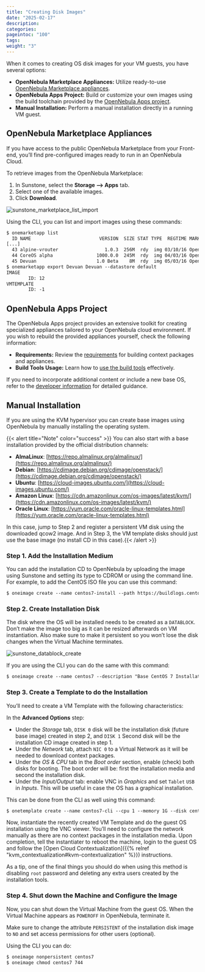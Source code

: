 ```yaml
---
title: "Creating Disk Images"
date: "2025-02-17"
description:
categories:
pageintoc: "100"
tags:
weight: "3"
---
```


<a id="creating-images"></a>

<a id="os-install"></a>

<!--# Creating Disk Images -->

When it comes to creating OS disk images for your VM guests, you have several options:

* **OpenNebula Marketplace Appliances:** Utilize ready-to-use [OpenNebula Marketplace appliances](https://marketplace.opennebula.io/appliance).
* **OpenNebula Apps Project:** Build or customize your own images using the build toolchain provided by the [OpenNebula Apps project](https://github.com/OpenNebula/one-apps).
* **Manual Installation:** Perform a manual installation directly in a running VM guest.

<a id="add-content-marketplace"></a>

## OpenNebula Marketplace Appliances

If you have access to the public OpenNebula Marketplace from your Front-end, you’ll find pre-configured images ready to run in an OpenNebula Cloud.

To retrieve images from the OpenNebula Marketplace:

1. In Sunstone, select the **Storage –> Apps** tab.
2. Select one of the available images.
3. Click **Download**.

![sunstone_marketplace_list_import](/images/sunstone_marketplace_list_import.png)

Using the CLI, you can list and import images using these commands:

```default
$ onemarketapp list
  ID NAME                         VERSION  SIZE STAT TYPE  REGTIME MARKET               ZONE
[...]
  43 alpine-vrouter                 1.0.3  256M  rdy  img 03/10/16 OpenNebula Public       0
  44 CoreOS alpha                1000.0.0  245M  rdy  img 04/03/16 OpenNebula Public       0
  45 Devuan                      1.0 Beta    8M  rdy  img 05/03/16 OpenNebula Public       0
$ onemarketapp export Devuan Devuan --datastore default
IMAGE
        ID: 12
VMTEMPLATE
        ID: -1
```

## OpenNebula Apps Project

The OpenNebula Apps project provides an extensive toolkit for creating specialized appliances tailored to your OpenNebula cloud environment. If you wish to rebuild the provided appliances yourself, check the following information:

* **Requirements:** Review the [requirements](https://github.com/OpenNebula/one-apps/wiki/tool_reqs) for building context packages and appliances.
* **Build Tools Usage:** Learn how to [use the build tools](https://github.com/OpenNebula/one-apps/wiki/tool_use) effectively.

If you need to incorporate additional content or include a new base OS, refer to the [developer information](https://github.com/OpenNebula/one-apps/wiki/tool_dev) for detailed guidance.

<a id="add-content-install-withing-opennebula"></a>

## Manual Installation

If you are using the KVM hypervisor you can create base images using OpenNebula by manually installing the operating system.

{{< alert title="Note" color="success" >}}
You can also start with a base installation provided by the official distribution channels:

* **AlmaLinux**: [https://repo.almalinux.org/almalinux/](https://repo.almalinux.org/almalinux/)
* **Debian**: [https://cdimage.debian.org/cdimage/openstack/](https://cdimage.debian.org/cdimage/openstack/)
* **Ubuntu**: [https://cloud-images.ubuntu.com/](https://cloud-images.ubuntu.com/)
* **Amazon Linux**: [https://cdn.amazonlinux.com/os-images/latest/kvm/](https://cdn.amazonlinux.com/os-images/latest/kvm/)
* **Oracle Linux**: [https://yum.oracle.com/oracle-linux-templates.html](https://yum.oracle.com/oracle-linux-templates.html)

In this case, jump to Step 2 and register a persistent VM disk using the downloaded qcow2 image. And in Step 3, the VM template disks should just use the base image (no install CD in this case).{{< /alert >}}  

### Step 1. Add the Installation Medium

You can add the installation CD to OpenNebula by uploading the image using Sunstone and setting its type to CDROM or using the command line.
For example, to add the CentOS ISO file you can use this command:

```default
$ oneimage create --name centos7-install --path https://buildlogs.centos.org/rolling/7/isos/x86_64/CentOS-7-x86_64-DVD-1910-01.iso --type CDROM --datastore default
```

### Step 2. Create Installation Disk

The disk where the OS will be installed needs to be created as a `DATABLOCK`. Don’t make the image too big as it can be resized afterwards on VM instantiation. Also make sure to make it persistent so you won’t lose the disk changes when the Virtual Machine terminates.

![sunstone_datablock_create](/images/sunstone_datablock_create.png)

If you are using the CLI you can do the same with this command:

```default
$ oneimage create --name centos7 --description "Base CentOS 7 Installation" --type DATABLOCK --persistent --prefix vd --driver qcow2 --size 10240 --datastore default
```

### Step 3. Create a Template to do the Installation

You’ll need to create a VM Template with the following characteristics:

In the **Advanced Options** step:

* Under the *Storage* tab, `DISK 0` disk will be the installation disk (future base image) created in step 2, and `DISK 1` Second disk will be the installation CD image created in step 1.
* Under the *Network* tab, attach `NIC 0` to a Virtual Network as it will be needed to download context packages.
* Under the *OS & CPU* tab in the *Boot order* section, enable (check) both disks for booting.
  The boot order will be: first the installation media and second the installation disk.
* Under the *Input/Output* tab: enable VNC in *Graphics* and set `Tablet` `USB` in *Inputs*.
  This will be useful in case the OS has a graphical installation.

This can be done from the CLI as well using this command:

```default
$ onetemplate create --name centos7-cli --cpu 1 --memory 1G --disk centos7,centos7-install --nic network --boot disk0,disk1 --vnc --raw "INPUT=[TYPE=tablet,BUS=usb]"
```

Now, instantiate the recently created VM Template and do the guest OS installation using the VNC viewer.
You’ll need to configure the network manually as there are no context packages in the installation media.
Upon completion, tell the instantiater to reboot the machine, login to the guest OS and follow the [Open Cloud Contextualization]({{% relref "kvm_contextualization#kvm-contextualization" %}}) instructions.

As a tip, one of the final things you should do when using this method is disabling `root` password and deleting any extra users created by the installation tools.

### Step 4. Shut down the Machine and Configure the Image

Now, you can shut down the Virtual Machine from the guest OS. When the Virtual Machine appears as `POWEROFF` in OpenNebula, terminate it.

Make sure to change the attribute `PERSISTENT` of the installation disk image to `NO` and set access permissions for other users (optional).

Using the CLI you can do:

```default
$ oneimage nonpersistent centos7
$ oneimage chmod centos7 744
```

